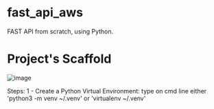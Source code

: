 # fast_api_aws
FAST API from scratch, using Python.

# Project's Scaffold ##
![image](https://user-images.githubusercontent.com/97979605/197397462-eb813289-6969-466b-bb30-bdd9eed4d4c4.png)

Steps:
1 - Create a Python Virtual Environment: type on cmd line either 'python3 -m venv ~/.venv' or 'virtualenv ~/.venv'
